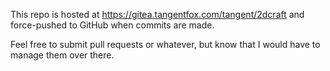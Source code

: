 This repo is hosted at https://gitea.tangentfox.com/tangent/2dcraft and force-pushed to GitHub when commits are made.

Feel free to submit pull requests or whatever, but know that I would have to manage them over there.